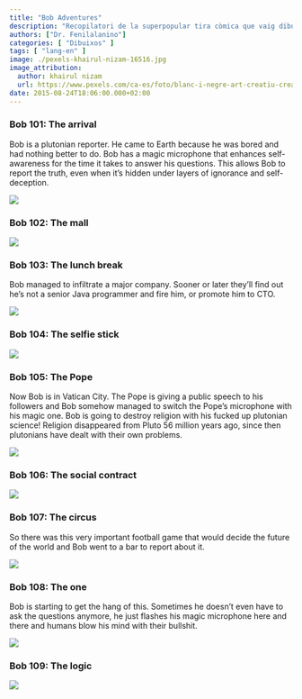 ```yaml
---
title: "Bob Adventures"
description: "Recopilatori de la superpopular tira còmica que vaig dibuixar entre agost i desembre de 2015."
authors: ["Dr. Fenilalanino"]
categories: [ "Dibuixos" ]
tags: [ "lang-en" ]
image: ./pexels-khairul-nizam-16516.jpg
image_attribution:
  author: khairul nizam
  url: https://www.pexels.com/ca-es/foto/blanc-i-negre-art-creatiu-creativitat-16516/
date: 2015-08-24T18:06:00.000+02:00
---
```


### Bob 101: The arrival
Bob is a plutonian reporter. He came to Earth because he was bored and had nothing better to do. Bob has a magic microphone that enhances self-awareness for the time it takes to answer his questions. This allows Bob to report the truth, even when it’s hidden under layers of ignorance and self-deception.

![](bob1_subway.webp)


### Bob 102: The mall
![](bob2_escalators.webp)


### Bob 103: The lunch break
Bob managed to infiltrate a major company. Sooner or later they’ll find out he’s not a senior Java programmer and fire him, or promote him to CTO.

![](bob3_lunch.webp)


### Bob 104: The selfie stick

![](bob4_selfie.webp)


### Bob 105: The Pope
Now Bob is in Vatican City. The Pope is giving a public speech to his followers and Bob somehow managed to switch the Pope’s microphone with his magic one. Bob is going to destroy religion with his fucked up plutonian science! Religion disappeared from Pluto 56 million years ago, since then plutonians have dealt with their own problems.

![](bob5_religion.webp)


### Bob 106: The social contract

![](bob6_socialcontract.webp)


### Bob 107: The circus
So there was this very important football game that would decide the future of the world and Bob went to a bar to report about it.

![](bob7_circus.webp)


### Bob 108: The one
Bob is starting to get the hang of this. Sometimes he doesn’t even have to ask the questions anymore, he just flashes his magic microphone here and there and humans blow his mind with their bullshit. 

![](bob8_love.webp)


### Bob 109: The logic

![](bob9_logic.webp)
